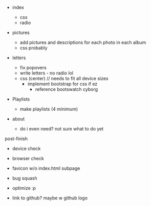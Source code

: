 * index
  * css
  * radio

* pictures
  * add pictures and descriptions for each photo in each album
  * css probably

* letters
  * fix popovers
  * write letters - no radio lol
  * css (center) // needs to fit all device sizes
    * implement bootstrap for css if ez
      * reference bootswatch cyborg

* Playlists
  * make playlists (4 minimum)

* about
  * do i even need? not sure what to do yet

post-finish

- device check
- browser check
- favicon w/o index.html subpage
- bug squash
- optimize :p

- link to github? maybe w github logo
